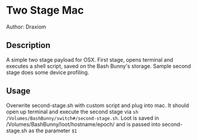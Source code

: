 # Two Stage Mac

Author: Draxiom

## Description
A simple two stage payload for OSX. First stage, opens terminal and executes a shell script, saved on the Bash Bunny's storage. Sample second stage does some device profiling.

## Usage
Overwrite second-stage.sh with custom script and plug into mac. It should open up terminal and execute the second stage via `sh /Volumes/BashBunny/switch#/second-stage.sh`. Loot is saved in /Volumes/BashBunny/loot/hostname/epoch/ and is passed into second-stage.sh as the parameter `$1`